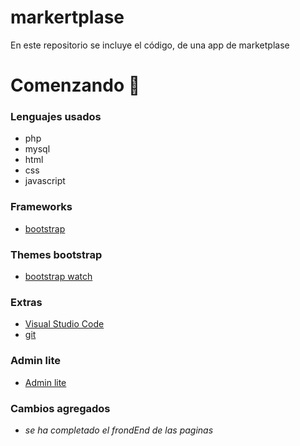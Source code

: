 ﻿# markertplase
En este repositorio se incluye el código, de una app de marketplase


# Comenzando 🚀

### Lenguajes usados
* php
* mysql
* html
* css
* javascript 

### Frameworks
* [bootstrap](https://getbootstrap.com/)

### Themes bootstrap 
* [bootstrap watch](https://bootswatch.com/)

### Extras
* [Visual Studio Code](https://code.visualstudio.com/)
* [git](https://git-scm.com/)


### Admin lite
* [Admin lite](https://adminlte.io/)

### Cambios agregados
* _se ha completado el frondEnd de las paginas_


